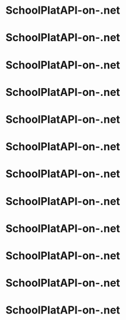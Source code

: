 # SchoolPlatAPI-on-.net
# SchoolPlatAPI-on-.net
# SchoolPlatAPI-on-.net
# SchoolPlatAPI-on-.net
# SchoolPlatAPI-on-.net
# SchoolPlatAPI-on-.net
# SchoolPlatAPI-on-.net
# SchoolPlatAPI-on-.net
# SchoolPlatAPI-on-.net
# SchoolPlatAPI-on-.net
# SchoolPlatAPI-on-.net
# SchoolPlatAPI-on-.net
